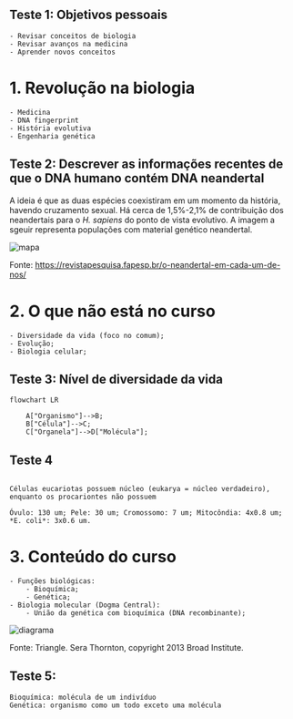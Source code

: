 ## Teste 1: Objetivos pessoais

    - Revisar conceitos de biologia
    - Revisar avanços na medicina
    - Aprender novos conceitos

# 1. Revolução na biologia

    - Medicina
    - DNA fingerprint
    - História evolutiva
    - Engenharia genética

## Teste 2: Descrever as informações recentes de que o DNA humano contém DNA neandertal

A ideia é que as duas espécies coexistiram em um momento da história, havendo cruzamento sexual.
Há cerca de 1,5%-2,1% de contribuição dos neandertais para o *H. sapiens* do ponto de vista evolutivo.
A imagem a sgeuir representa populações com material genético neandertal.

![mapa](https://revistapesquisa.fapesp.br/wp-content/uploads/2017/10/012-017_notas_260.jpg)

Fonte: https://revistapesquisa.fapesp.br/o-neandertal-em-cada-um-de-nos/

# 2. O que não está no curso
    - Diversidade da vida (foco no comum);
    - Evolução;
    - Biologia celular;

## Teste 3: Nível de diversidade da vida
```mermaid
flowchart LR

    A["Organismo"]-->B;
    B["Célula"]-->C;
    C["Organela"]-->D["Molécula"];
```

## Teste 4

``` Maior tempo de evolução foi do surgimento de células eucarióticas após o surgimento das células procariotas (cerca de 2 bilhões de anos). Após o resfriamento da Terra, as primeiras células procariotas surgiram após 0.3 bilhões de anos.

Células eucariotas possuem núcleo (eukarya = núcleo verdadeiro), enquanto os procariontes não possuem

Óvulo: 130 um; Pele: 30 um; Cromossomo: 7 um; Mitocôndia: 4x0.8 um; *E. coli*: 3x0.6 um.
```

# 3. Conteúdo do curso
    - Funções biológicas:
        - Bioquímica;
        - Genética;
    - Biologia molecular (Dogma Central):
        - União da genética com bioquímica (DNA recombinante);

![diagrama](https://courses.edx.org/assets/courseware/v1/fa93bacdf6b875ae9d268ffad1f25d5d/asset-v1:MITx+7.00x+3T2023+type@asset+block/biology_triangle.png)

Fonte: Triangle. Sera Thornton, copyright 2013 Broad Institute.

## Teste 5:

```
Bioquímica: molécula de um indivíduo
Genética: organismo como um todo exceto uma molécula
```
